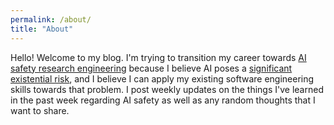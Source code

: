 ```yaml
---
permalink: /about/
title: "About"
---
```


Hello! Welcome to my blog. I'm trying to transition my career towards [AI safety research engineering](https://80000hours.org/career-reviews/ai-safety-researcher/) because I believe AI poses a [significant existential risk](https://80000hours.org/problem-profiles/artificial-intelligence/), and I believe I can apply my existing software engineering skills towards that problem. I post weekly updates on the things I've learned in the past week regarding AI safety as well as any random thoughts that I want to share.
